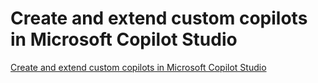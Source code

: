 # Create and extend custom copilots in Microsoft Copilot Studio

[Create and extend custom copilots in Microsoft Copilot Studio](https://learn.microsoft.com/en-us/training/modules/create-extend-custom-copilots-microsoft-copilot-studio/)